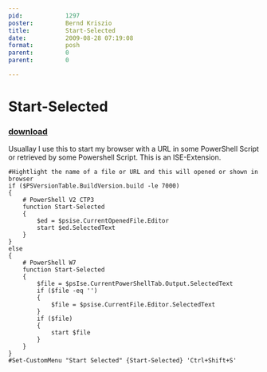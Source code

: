 ```yaml
---
pid:            1297
poster:         Bernd Kriszio
title:          Start-Selected
date:           2009-08-28 07:19:08
format:         posh
parent:         0
parent:         0

---
```


# Start-Selected

### [download](1297.ps1)

Usuallay I use this to start my browser with a URL in some PowerShell Script or retrieved by some Powershell Script. This is an ISE-Extension.

```posh
#Hightlight the name of a file or URL and this will opened or shown in browser
if ($PSVersionTable.BuildVersion.build -le 7000)
{
    # PowerShell V2 CTP3
    function Start-Selected
    {
        $ed = $psise.CurrentOpenedFile.Editor
        start $ed.SelectedText
    }
}
else
{
    # PowerShell W7 
    function Start-Selected
    {
        $file = $psIse.CurrentPowerShellTab.Output.SelectedText
        if ($file -eq '')
        {
            $file = $psise.CurrentFile.Editor.SelectedText
        }
        if ($file)
        {
            start $file
        }    
    }
}
#Set-CustomMenu "Start Selected" {Start-Selected} 'Ctrl+Shift+S'

```

